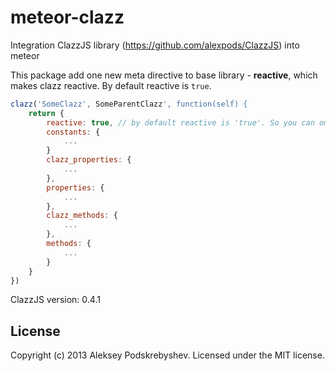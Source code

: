 meteor-clazz
============

Integration ClazzJS library (https://github.com/alexpods/ClazzJS) into meteor

This package add one new meta directive to base library - **reactive**, which makes clazz reactive.
By default reactive is `true`.

```js
clazz('SomeClazz', SomeParentClazz', function(self) {
    return {
        reactive: true, // by default reactive is 'true'. So you can omit this.
        constants: {
            ...
        }
        clazz_properties: {
            ...
        },
        properties: {
            ...
        },
        clazz_methods: {
            ...
        },
        methods: {
            ...
        }
    }
})
```

ClazzJS version: 0.4.1

License
-------
Copyright (c) 2013 Aleksey Podskrebyshev. Licensed under the MIT license.
